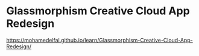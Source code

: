 # Glassmorphism Creative Cloud App Redesign
https://mohamedelfal.github.io/learn/Glassmorphism-Creative-Cloud-App-Redesign/
